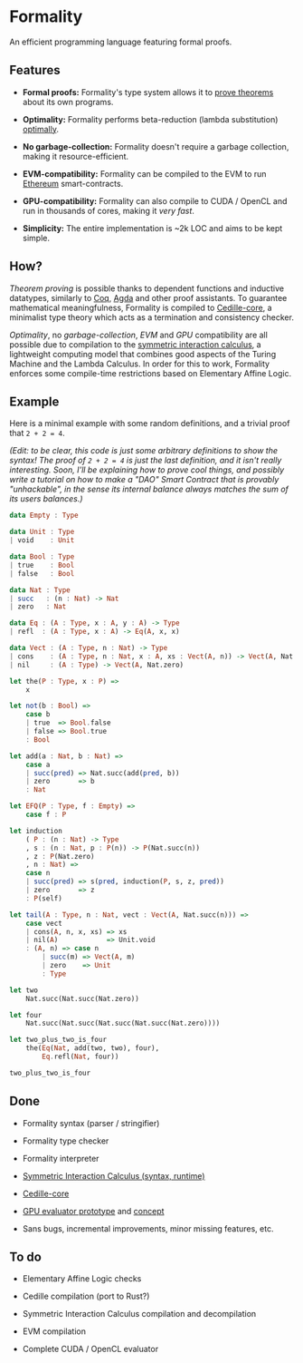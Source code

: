 # Formality

An efficient programming language featuring formal proofs.

## Features

- **Formal proofs:** Formality's type system allows it to [prove theorems](https://en.wikipedia.org/wiki/Curry%E2%80%93Howard_correspondence) about its own programs.

- **Optimality:** Formality performs beta-reduction (lambda substitution) [optimally](https://www.amazon.com/Implementation-Functional-Programming-Languages-Theoretical/dp/0521621127).

- **No garbage-collection:** Formality doesn't require a garbage collection, making it resource-efficient.

- **EVM-compatibility:** Formality can be compiled to the EVM to run [Ethereum](https://www.ethereum.org/) smart-contracts.

- **GPU-compatibility:** Formality can also compile to CUDA / OpenCL and run in thousands of cores, making it *very fast*.

- **Simplicity:** The entire implementation is ~2k LOC and aims to be kept simple.

## How?

*Theorem proving* is possible thanks to dependent functions and inductive datatypes, similarly to [Coq](https://coq.inria.fr/refman/language/cic.html), [Agda](https://github.com/agda/agda) and other proof assistants. To guarantee mathematical meaningfulness, Formality is compiled to [Cedille-core](https://github.com/maiavictor/cedille-core), a minimalist type theory which acts as a termination and consistency checker.

*Optimality*, no *garbage-collection*, *EVM* and *GPU* compatibility are all possible due to compilation to the [symmetric interaction calculus](https://github.com/MaiaVictor/symmetric-interaction-calculus), a lightweight computing model that combines good aspects of the Turing Machine and the Lambda Calculus. In order for this to work, Formality enforces some compile-time restrictions based on Elementary Affine Logic.

## Example

Here is a minimal example with some random definitions, and a trivial proof that `2 + 2 = 4`.

*(Edit: to be clear, this code is just some arbitrary definitions to show the syntax! The proof of `2 + 2 = 4` is just the last definition, and it isn't really interesting. Soon, I'll be explaining how to prove cool things, and possibly write a tutorial on how to make a "DAO" Smart Contract that is provably "unhackable", in the sense its internal balance always matches the sum of its users balances.)*

```haskell
data Empty : Type

data Unit : Type
| void    : Unit

data Bool : Type
| true    : Bool
| false   : Bool

data Nat : Type
| succ   : (n : Nat) -> Nat
| zero   : Nat

data Eq : (A : Type, x : A, y : A) -> Type
| refl  : (A : Type, x : A) -> Eq(A, x, x)

data Vect : (A : Type, n : Nat) -> Type
| cons    : (A : Type, n : Nat, x : A, xs : Vect(A, n)) -> Vect(A, Nat.succ(n))
| nil     : (A : Type) -> Vect(A, Nat.zero)

let the(P : Type, x : P) =>
    x

let not(b : Bool) =>
    case b
    | true  => Bool.false
    | false => Bool.true
    : Bool

let add(a : Nat, b : Nat) =>
    case a
    | succ(pred) => Nat.succ(add(pred, b))
    | zero       => b
    : Nat

let EFQ(P : Type, f : Empty) =>
    case f : P

let induction
    ( P : (n : Nat) -> Type
    , s : (n : Nat, p : P(n)) -> P(Nat.succ(n))
    , z : P(Nat.zero)
    , n : Nat) =>
    case n
    | succ(pred) => s(pred, induction(P, s, z, pred))
    | zero       => z
    : P(self)

let tail(A : Type, n : Nat, vect : Vect(A, Nat.succ(n))) =>
    case vect
    | cons(A, n, x, xs) => xs
    | nil(A)            => Unit.void
    : (A, n) => case n
        | succ(m) => Vect(A, m)
        | zero    => Unit
        : Type

let two
    Nat.succ(Nat.succ(Nat.zero))

let four
    Nat.succ(Nat.succ(Nat.succ(Nat.succ(Nat.zero))))

let two_plus_two_is_four
    the(Eq(Nat, add(two, two), four),
        Eq.refl(Nat, four))

two_plus_two_is_four
```

## Done

- Formality syntax (parser / stringifier)

- Formality type checker

- Formality interpreter

- [Symmetric Interaction Calculus (syntax, runtime)](https://github.com/maiavictor/symmetric-interaction-calculus)

- [Cedille-core](https://github.com/maiavictor/cedille-core)

- [GPU evaluator prototype](https://github.com/maiavictor/absal-rs/tree/parallel-test-3) and [concept](https://github.com/maiavictor/absal-ex)

* Sans bugs, incremental improvements, minor missing features, etc.

## To do

- Elementary Affine Logic checks

- Cedille compilation (port to Rust?)

- Symmetric Interaction Calculus compilation and decompilation

- EVM compilation

- Complete CUDA / OpenCL evaluator
